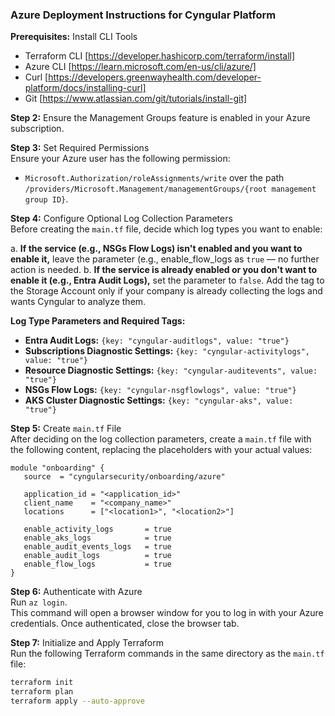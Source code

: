 ### Azure Deployment Instructions for Cyngular Platform

**Prerequisites:** Install CLI Tools

- Terraform CLI [https://developer.hashicorp.com/terraform/install]
- Azure CLI [https://learn.microsoft.com/en-us/cli/azure/]
- Curl [https://developers.greenwayhealth.com/developer-platform/docs/installing-curl]
- Git [https://www.atlassian.com/git/tutorials/install-git]

**Step 2:** Ensure the Management Groups feature is enabled in your Azure subscription.

**Step 3:** Set Required Permissions  
   Ensure your Azure user has the following permission:

- `Microsoft.Authorization/roleAssignments/write` over the path `/providers/Microsoft.Management/managementGroups/{root management group ID}`.

**Step 4:** Configure Optional Log Collection Parameters  
   Before creating the `main.tf` file, decide which log types you want to enable:

   a. **If the service (e.g., NSGs Flow Logs) isn't enabled and you want to enable it,** leave the parameter (e.g., enable_flow_logs as `true` — no further action is needed.
   b. **If the service is already enabled or you don't want to enable it (e.g., Entra Audit Logs),** set the parameter to `false`. Add the tag to the Storage Account only if your company is already collecting the logs and wants Cyngular to analyze them.

**Log Type Parameters and Required Tags:**

- **Entra Audit Logs:** `{key: "cyngular-auditlogs", value: "true"}`
- **Subscriptions Diagnostic Settings:** `{key: "cyngular-activitylogs", value: "true"}`
- **Resource Diagnostic Settings:** `{key: "cyngular-auditevents", value: "true"}`
- **NSGs Flow Logs:** `{key: "cyngular-nsgflowlogs", value: "true"}`
- **AKS Cluster Diagnostic Settings:** `{key: "cyngular-aks", value: "true"}`

**Step 5:** Create `main.tf` File  
   After deciding on the log collection parameters, create a `main.tf` file with the following content, replacing the placeholders with your actual values:

   ```hcl
   module "onboarding" {
      source  = "cyngularsecurity/onboarding/azure"
      
      application_id = "<application_id>"
      client_name    = "<company_name>"
      locations      = ["<location1>", "<location2>"]

      enable_activity_logs       = true
      enable_aks_logs            = true
      enable_audit_events_logs   = true
      enable_audit_logs          = true
      enable_flow_logs           = true
   }
   ```

**Step 6:** Authenticate with Azure  
   Run `az login`.  
   This command will open a browser window for you to log in with your Azure credentials. Once authenticated, close the browser tab.

**Step 7:** Initialize and Apply Terraform  
   Run the following Terraform commands in the same directory as the `main.tf` file:
  
  ```bash
  terraform init
  terraform plan
  terraform apply --auto-approve
  ```

<!-- # to redeploy the function with upto date zip code:

```bash
terraform taint "module.cyngular_function.azurerm_linux_function_app.function_service"
terraform apply --auto-approve
``` -->

<!-- https://registry.terraform.io/modules/cyngularsecurity/onboarding/azure/latest -->

<!-- https://learn.microsoft.com/en-us/azure/azure-portal/azure-portal-safelist-urls?tabs=public-cloud -->